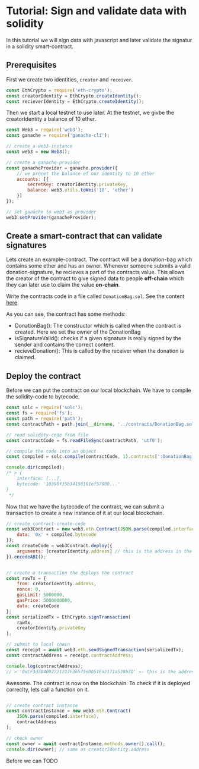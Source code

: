 # Tutorial: Sign and validate data with solidity

In this tutorial we will sign data with javascript and later validate the signatur in a solidity smart-contract.


## Prerequisites

First we create two identities, `creator` and `receiver`.

```javascript
const EthCrypto = require('eth-crypto');
const creatorIdentity = EthCrypto.createIdentity();
const recieverIdentity = EthCrypto.createIdentity();
```

Then we start a local testnet to use later. At the testnet, we givbe the creatorIdentity a balance of 10 ether.

```javascript
const Web3 = require('web3');
const ganache = require('ganache-cli');

// create a web3-instance
const web3 = new Web3();

// create a ganache-provider
const ganacheProvider = ganache.provider({
    // we preset the balance of our identity to 10 ether
    accounts: [{
        secretKey: creatorIdentity.privateKey,
        balance: web3.utils.toWei('10', 'ether')
    }]
});

// set ganache to web3 as provider
web3.setProvider(ganacheProvider);
```


## Create a smart-contract that can validate signatures
Lets create an example-contract. The contract will be a donation-bag which contains some ether and has an owner.
Whenever someone submits a valid donation-signature, he recieves a part of the contracts value. This allows the creator of the contract to give signed data to people **off-chain** which they can later use to claim the value **on-chain**.

Write the contracts code in a file called `DonationBag.sol`. See the content [here](../contracts/DonationBag.sol).

As you can see, the contract has some methods:

- DonationBag(): The constructor which is called when the contract is created. Here we set the owner of the DonationBag
- isSignatureValid(): checks if a given signature is really signed by the sender and contains the correct content.
- recieveDonation(): This is called by the receiver when the donation is claimed.

## Deploy the contract

Before we can put the contract on our local blockchain. We have to compile the solidity-code to bytecode.

```javascript
const solc = require('solc');
const fs = require('fs');
const path = require('path');
const contractPath = path.join(__dirname, '../contracts/DonationBag.sol');

// read solidity-code from file
const contractCode = fs.readFileSync(contractPath, 'utf8');

// compile the code into an object
const compiled = solc.compile(contractCode, 1).contracts[':DonationBag'];

console.dir(compiled);
/* > {
    interface: [...],
    bytecode: '10390f35b34156101ef57600...'
}
 */
```

Now that we have the bytecode of the contract, we can submit a transaction to create a new instance of it at our local blockchain.

```javascript
// create contract-create-code
const web3Contract = new web3.eth.Contract(JSON.parse(compiled.interface), null, {
    data: '0x' + compiled.bytecode
});
const createCode = web3Contract.deploy({
    arguments: [creatorIdentity.address] // this is the address in the DonationBag-constructor
}).encodeABI();


// create a transaction the deploys the contract
const rawTx = {
    from: creatorIdentity.address,
    nonce: 0,
    gasLimit: 5000000,
    gasPrice: 5000000000,
    data: createCode
};
const serializedTx = EthCrypto.signTransaction(
    rawTx,
    creatorIdentity.privateKey
);

// submit to local chain
const receipt = await web3.eth.sendSignedTransaction(serializedTx);
const contractAddress = receipt.contractAddress;

console.log(contractAddress);
// > '0xCF3d784002721227F36575eD051Ea2171a528b7D' <- this is the address of our contract
```

Awesome. The contract is now on the blockchain. To check if it is deployed correclty, lets call a function on it.

```javascript

// create contract instance
const contractInstance = new web3.eth.Contract(
    JSON.parse(compiled.interface),
    contractAddress
);

// check owner
const owner = await contractInstance.methods.owner().call();
console.dir(owner); // same as creatorIdentity.address
```

Before we can TODO
